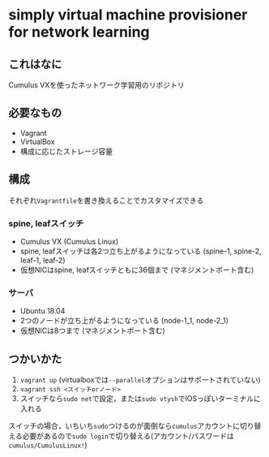 # simply virtual machine provisioner for network learning

## これはなに

Cumulus VXを使ったネットワーク学習用のリポジトリ

## 必要なもの

-  Vagrant
-  VirtualBox
-  構成に応じたストレージ容量

## 構成

それぞれ`Vagrantfile`を書き換えることでカスタマイズできる

### spine, leafスイッチ

- Cumulus VX (Cumulus Linux)
- spine, leafスイッチは各2つ立ち上がるようになっている (spine-1, spine-2, leaf-1, leaf-2)
- 仮想NICはspine, leafスイッチともに36個まで (マネジメントポート含む)

### サーバ

- Ubuntu 18.04
- 2つのノードが立ち上がるようになっている (node-1_1, node-2_1)
- 仮想NICは8つまで (マネジメントポート含む)

## つかいかた

1. `vagrant up` (virtualboxでは`--parallel`オプションはサポートされていない)
2. `vagrant ssh <スイッチorノード>`
3. スイッチなら`sudo net`で設定，または`sudo vtysh`でIOSっぽいターミナルに入れる

スイッチの場合，いちいち`sudo`つけるのが面倒なら`cumulus`アカウントに切り替える必要があるので`sudo login`で切り替える(アカウント/パスワードは`cumulus/CumulusLinux!`)